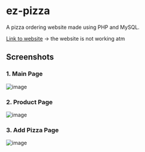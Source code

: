 # ez-pizza

A pizza ordering website made using PHP and MySQL.

[Link to website](https://ez-pizza.herokuapp.com) -> the website is not working atm

## Screenshots

### 1. Main Page

![image](https://user-images.githubusercontent.com/66157842/118162244-17d43300-b453-11eb-924a-d2b8f10597b4.png)

### 2. Product Page

![image](https://user-images.githubusercontent.com/66157842/118162347-363a2e80-b453-11eb-867a-7481c911c498.png)

### 3. Add Pizza Page

![image](https://user-images.githubusercontent.com/66157842/118162405-47833b00-b453-11eb-95c6-bebabb48d7c4.png)
